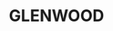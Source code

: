 ---
lastmod: '2025-04-06T06:05:20+00:00'
latitude: -33.737863
layout: suburb
longitude: 150.922732
postcode: '2768'
state: NSW
title: GLENWOOD
url: /nsw/glenwood/
---